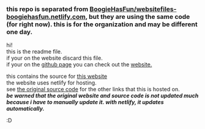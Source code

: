 ### this repo is separated from [BoogieHasFun/websitefiles-boogiehasfun.netlify.com](https://github.com/BoogieHasFun/websitefiles-boogiehasfun.netlify.com), but they are using the same code (for right now). this is for the organization and may be different one day. 

hi! <br>
this is the readme file. <br> if your on the website discard this file. <br>
if your on the [github page](https://github.com/BoogieHasFun/websitefiles-boogiehasfun.netlify.com) you can check out the [website.](https://boogiehasfun.netlify.app/)

this contains the source for [this website](https://boogiehasfun.netlify.app/) <br>
the website uses netlify for hosting. <br>
see [the original source code](https://github.com/BoogieHasFun/github-boogiehasfun) for the other links that this is hosted on. <br>
<strong><i> be warned that the original website and source code is not updated much because i have to manually update it. with netlify, it updates automatically. </i></strong>

:D
